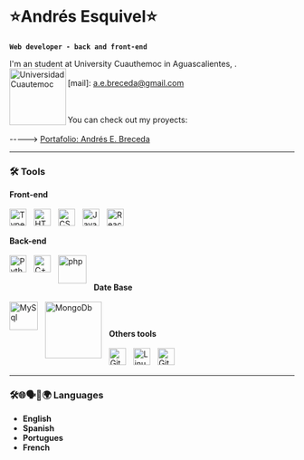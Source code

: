 # ⭐Andrés Esquivel⭐

**`Web developer - back and front-end`**

I'm an student at University Cuauthemoc in Aguascalientes, .
<br />
<img align="left" alt="Universidad Cuautemoc" width="100px" src="https://encrypted-tbn0.gstatic.com/images?q=tbn:ANd9GcSWqI3zsSY1PhorfRCy2DZentzRTnd4nSuL8A&s" />
<br />
[mail]: a.e.breceda@gmail.com
<br />

<br /><br />
You can check out my proyects:<br /><br />
-----> <a href="https://andresebreceda.netlify.app/" target="_blank">Portafolio: Andrés E. Breceda</a>


---

### 🛠️ Tools
<strong>Front-end</strong>
<br /><br />
<img align="left" alt="TypeScript" width="30px" style="padding-right:10px;" src="https://cdn.jsdelivr.net/gh/devicons/devicon/icons/typescript/typescript-plain.svg" />
<img align="left" alt="HTML" width="30px" style="padding-right:10px;" src="https://cdn.jsdelivr.net/gh/devicons/devicon/icons/html5/html5-plain.svg" />
<img align="left" alt="CSS" width="30px" style="padding-right:10px;" src="https://cdn.jsdelivr.net/gh/devicons/devicon/icons/css3/css3-plain.svg" />
<img align="left" alt="JavaScript" width="30px" style="padding-right:10px;" src="https://cdn.jsdelivr.net/gh/devicons/devicon/icons/javascript/javascript-plain.svg" />
<img align="left" alt="React" width="30px" style="padding-right:10px;" src="https://cdn.jsdelivr.net/gh/devicons/devicon/icons/react/react-original.svg" />
<br /><br />

<strong>Back-end</strong>
<br /><br />
<img align="left" alt="Python" width="30px" style="padding-right:10px;" src="https://upload.wikimedia.org/wikipedia/commons/thumb/c/c3/Python-logo-notext.svg/1200px-Python-logo-notext.svg.png" />
<img align="left" alt="C++" width="30px" style="padding-right:10px;" src="https://upload.wikimedia.org/wikipedia/commons/thumb/1/18/ISO_C%2B%2B_Logo.svg/1200px-ISO_C%2B%2B_Logo.svg.png" />
<img align="left" alt="php" width="50px" style="padding-right:10px;" src="https://w7.pngwing.com/pngs/661/939/png-transparent-php-hd-logo.png" />
<br /><br />

<strong>Date Base</strong>
<br /><br />
<img align="left" alt="MySql" width="50px" style="padding-right:10px;" src="https://www.svgrepo.com/show/342053/mysql.svg" />
<img align="left" alt="MongoDb" width="100px" style="padding-right:10px;" src="https://upload.wikimedia.org/wikipedia/commons/thumb/3/32/Mongo-db-logo.png/640px-Mongo-db-logo.png" />


<br /><br />
<strong>Others tools</strong>
<br /><br />
<img align="left" alt="Git" width="30px" style="padding-right:10px;" src="https://cdn.jsdelivr.net/gh/devicons/devicon/icons/git/git-original.svg" />
<img align="left" alt="Linux" width="30px" style="padding-right:10px;" src="https://cdn.jsdelivr.net/gh/devicons/devicon/icons/linux/linux-original.svg" />
<img align="left" alt="GitHub" width="30px" style="padding-right:10px;" src="https://cdn.jsdelivr.net/gh/devicons/devicon/icons/github/github-original.svg" />
<br /><br />

---

### 🛠🌐🗣️💬🌍  Languages
- **English**
- **Spanish**
- **Portugues**
- **French**
